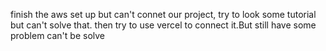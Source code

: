 
finish the aws set up but can't connet our project, try to look some tutorial but can't solve that. then try to use vercel to connect it.But still have some problem can't be solve

